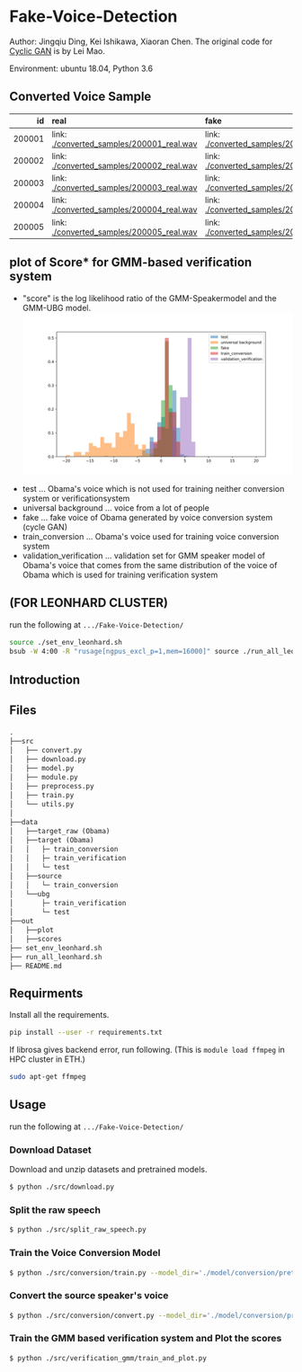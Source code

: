 # Fake-Voice-Detection

Author: Jingqiu Ding, Kei Ishikawa, Xiaoran Chen. 
The original code for [Cyclic GAN](https://github.com/leimao/Voice_Converter_CycleGAN) is by Lei Mao.<br>

Environment: ubuntu 18.04, Python 3.6

## Converted Voice Sample
|     id | real                                                                             | fake                                                                             |
|-------:|:---------------------------------------------------------------------------------|:---------------------------------------------------------------------------------|
| 200001 | link: [./converted_samples/200001_real.wav](./converted_samples/200001_real.wav) | link: [./converted_samples/200001_fake.wav](./converted_samples/200001_fake.wav) |
| 200002 | link: [./converted_samples/200002_real.wav](./converted_samples/200002_real.wav) | link: [./converted_samples/200002_fake.wav](./converted_samples/200002_fake.wav) |
| 200003 | link: [./converted_samples/200003_real.wav](./converted_samples/200003_real.wav) | link: [./converted_samples/200003_fake.wav](./converted_samples/200003_fake.wav) |
| 200004 | link: [./converted_samples/200004_real.wav](./converted_samples/200004_real.wav) | link: [./converted_samples/200004_fake.wav](./converted_samples/200004_fake.wav) |
| 200005 | link: [./converted_samples/200005_real.wav](./converted_samples/200005_real.wav) | link: [./converted_samples/200005_fake.wav](./converted_samples/200005_fake.wav) |

## plot of Score* for GMM-based verification system
* "score" is the log likelihood ratio of the GMM-Speakermodel and the GMM-UBG model.
![](<./out/plot/average_score_per_small_clip_for_whole_%28disjoint_data_for_VC_and_Verif%29.png>)
- test ... Obama's voice which is not used for training neither conversion system or verificationsystem
- universal background ... voice from a lot of people
- fake ... fake voice of Obama generated by voice conversion system (cycle GAN)
- train_conversion ... Obama's voice used for training voice conversion system
- validation_verification ... validation set for GMM speaker model of Obama's voice that comes from the same distribution of the voice of Obama which is used for training verification system


## (FOR LEONHARD CLUSTER)

run the following at `.../Fake-Voice-Detection/`
```bash
source ./set_env_leonhard.sh
bsub -W 4:00 -R "rusage[ngpus_excl_p=1,mem=16000]" source ./run_all_leonhard.sh
```

## Introduction


## Files

```
.
├──src
│   ├── convert.py
│   ├── download.py
│   ├── model.py
│   ├── module.py
│   ├── preprocess.py
│   ├── train.py
│   └── utils.py
│
├──data
│   ├──target_raw (Obama)
│   ├──target (Obama)
│   │   ├─ train_conversion
│   │   ├─ train_verification
│   │   └─ test
│   ├──source
│   │   └─ train_conversion
│   └──ubg
│       ├─ train_verification
│       └─ test
├──out
│   ├──plot
│   ├──scores
├── set_env_leonhard.sh
├── run_all_leonhard.sh
├── README.md
```


## Requirments
Install all the requirements.

```bash
pip install --user -r requirements.txt
```
If librosa gives backend error, run following. (This is `module load ffmpeg` in HPC cluster in ETH.)
```bash
sudo apt-get ffmpeg
```

## Usage
run the following at `.../Fake-Voice-Detection/`

### Download Dataset
Download and unzip datasets and pretrained models.

```bash
$ python ./src/download.py
```

### Split the raw speech
```bash
$ python ./src/split_raw_speech.py
```

### Train the Voice Conversion Model
```bash
$ python ./src/conversion/train.py --model_dir='./model/conversion/pretrained'
```

### Convert the source speaker's voice
```bash
$ python ./src/conversion/convert.py --model_dir='./model/conversion/pretrained'
```

### Train the GMM based verification system and Plot the scores
```bash
$ python ./src/verification_gmm/train_and_plot.py
```
